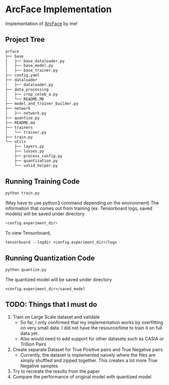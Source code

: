 # ArcFace Implementation
Implementation of [ArcFace](https://arxiv.org/abs/1801.07698) by me!

##  Project Tree
```bash
arface
├── base
│   ├── base_dataloader.py
│   ├── base_model.py
│   ├── base_trainer.py
├── config.yaml
├── dataloader
│   ├── dataloader.py
├── data_processing
│   ├── crop_celeb_a.py
│   └── README.MD
├── model_and_trainer_builder.py
├── network
│   ├── network.py
├── quantize.py
├── README.md
├── trainers
│   └── trainer.py
├── train.py
└── utils
    ├── layers.py
    ├── losses.py
    ├── process_config.py
    ├── quantization.py
    └── valid_helper.py
```

## Running Training Code
```bash
python train.py 
```
(May have to use python3 command depending on the environment)
The information that comes out from training (ex. Tensorboard logs, saved models) will be saved under directory
```bash
<config.experiment_dir>
```
To view Tensorboard,
```buildoutcfg
tensorboard --logdir <config.experiment_dir>/logs
```


## Running Quantization Code
```bash
python quantize.py
```
The quantized model will be saved under directory 
```buildoutcfg
<config.experiment_dir>/saved_model
```

## TODO: Things that I must do 
1. Train on Large Scale dataset and validate
    - So far, I only confirmed that my implementation works by overfitting on very small data. I did not have the resource/time to train it on full data yet.
    - Also would need to add support for other datasets such as CASIA or Trillion Pairs
2. Create separate Dataset for True Positive pairs and True Negative pairs
    - Currently, the dataset is implemented naively where the files are simply shuffled and zipped together. This creates a lot more True Negative samples
3. Try to recreate the results from the paper
4. Compare the performance of original model with quantized model